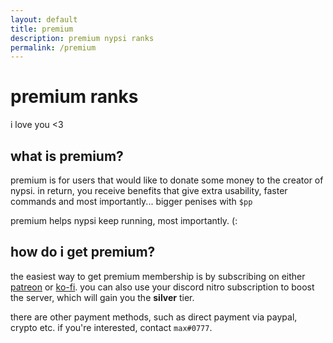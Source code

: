 ```yaml
---
layout: default
title: premium
description: premium nypsi ranks
permalink: /premium
---
```


# premium ranks

i love you <3

## what is premium?

premium is for users that would like to donate some money to the creator of nypsi. in return, you receive benefits that give extra usability, faster commands
and most importantly... bigger penises with `$pp`

premium helps nypsi keep running, most importantly. (:

## how do i get premium?

the easiest way to get premium membership is by subscribing on either [patreon](https://patreon.com/nypsi) or [ko-fi](https://ko-fi.com/tekoh/tiers).
you can also use your discord nitro subscription to boost the server, which will gain you the **silver** tier.

there are other payment methods, such as direct payment via paypal, crypto etc. if you're interested, contact `max#0777`.
